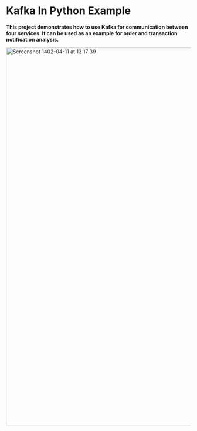 # Kafka In Python Example
**This project demonstrates how to use Kafka for communication between four services. It can be used as an example for order and transaction notification analysis.**



<img width="1030" alt="Screenshot 1402-04-11 at 13 17 39" src="https://github.com/HoseinMaghoul/Kafka/assets/82945373/a46f0ba0-4f8d-47c0-bfde-9dc3346a3b9c">
